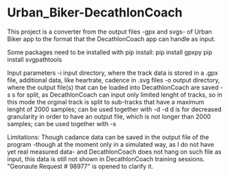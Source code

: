 # Urban_Biker-DecathlonCoach

This project is a converter from the output files -gpx and svgs- of Urban Biker app to the format that the DecathlonCoach app can handle as input.

Some packages need to be installed with pip install:
    pip install gpxpy
    pip install svgpathtools

Input parameters
    -i    input directory, where the track data is stored in a .gpx file, additional data, like heartrate, cadence in .svg files
    -o    output directory, where the output file(s) that can be loaded into DecathlonCoach are saved
    -s    s for split, as DecathlonCoach can input only limited lenght of tracks, so in this mode the orginal track is split to sub-tracks that have a maximum lenght of 2000 samples; can be used together with -d
    -d    d is for decreased granularity in order to have an output file, which is not longer than 2000 samples; can be used together with -s

Limitations:
    Though cadance data can be saved in the output file of the program -though at the moment only in a simulated way, as I do not have yet real measured data- and DecathlonCoach does not hang on such file as input, this data is still not shown in DecathlonCoach training sessions. "Geonaute Request # 98977" is opened to clarify it.
